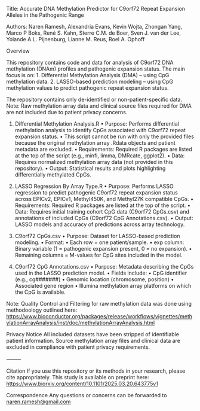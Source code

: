 Title: Accurate DNA Methylation Predictor for C9orf72 Repeat Expansion Alleles in the Pathogenic Range 

Authors: Naren Ramesh, Alexandria Evans, Kevin Wojta, Zhongan Yang, Marco P Boks, René S. Kahn, Sterre C.M. de Boer, Sven J. van der Lee, Yolande A.L. Pijnenburg, Lianne M. Reus, Roel A. Ophoff

Overview

This repository contains code and data for analysis of C9orf72 DNA methylation (DNAm) profiles and pathogenic expansion status. The main focus is on:
	1.	Differential Methylation Analysis (DMA) – using CpG methylation data.
	2.	LASSO-based prediction modeling – using CpG methylation values to predict pathogenic repeat expansion status.

The repository contains only de-identified or non-patient-specific data.
Note: Raw methylation array data and clinical source files required for DMA are not included due to patient privacy concerns.

1. Differential Methylation Analysis.R
	•	Purpose: Performs differential methylation analysis to identify CpGs associated with C9orf72 repeat expansion status.
	  •	This script cannot be run with only the provided files because the original methylation array .Rdata objects and patient metadata are excluded.
	•	Requirements: Required R packages are listed at the top of the script (e.g., minfi, limma, DMRcate, ggplot2).
	•	Data: Requires normalized methylation array data (not provided in this repository).
	•	Output: Statistical results and plots highlighting differentially methylated CpGs.

3. LASSO Regression By Array Type.R
	•	Purpose: Performs LASSO regression to predict pathogenic C9orf72 repeat expansion status across EPICv2, EPICv1, Methyl450K, and Methyl27K compatible CpGs.
	•	Requirements: Required R packages are listed at the top of the script.
	•	Data: Requires initial training cohort CpG data (C9orf72 CpGs.csv) and annotations of included CpGs (C9orf72 CpG Annotations.csv).
	•	Output: LASSO models and accuracy of predictions across array technology.

4. C9orf72 CpGs.csv
	•	Purpose: Dataset for LASSO-based prediction modeling.
	•	Format:
  	•	Each row = one patient/sample.
  	•	exp column: Binary variable (1 = pathogenic expansion present, 0 = no expansion).
  	•	Remaining columns = M-values for CpG sites included in the model.
   
5. C9orf72 CpG Annotations.csv
	•	Purpose: Metadata describing the CpGs used in the LASSO prediction model.
	•	Fields include:
  	•	CpG identifier (e.g., cg#######)
  	•	Genomic location (chromosome, position)
  	•	Associated gene region
  	•	Illumina methylation array platforms on which the CpG is available.

Note: Quality Control and Filtering for raw methylation data was done using methodoology outlined here: 
https://www.bioconductor.org/packages/release/workflows/vignettes/methylationArrayAnalysis/inst/doc/methylationArrayAnalysis.html

Privacy Notice
All included datasets have been stripped of identifiable patient information.
Source methylation array files and clinical data are excluded in compliance with patient privacy requirements.

⸻

Citation
If you use this repository or its methods in your research, please cite appropriately. This study is available on preprint here:
https://www.biorxiv.org/content/10.1101/2025.03.20.643775v1

Correspondence
Any questions or concerns can be forwarded to naren.ramesh@gmail.com
